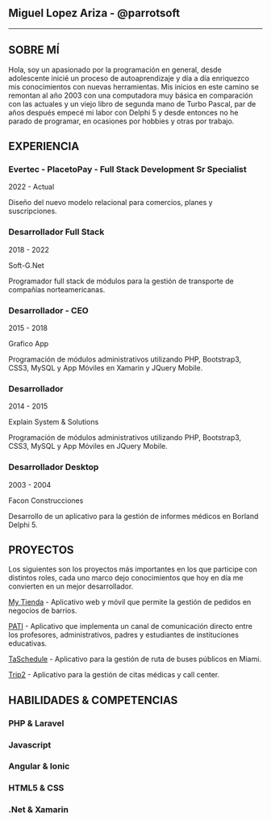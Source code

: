 
## Miguel Lopez Ariza - @parrotsoft
---
## SOBRE MÍ

Hola, soy un apasionado por la programación en general, desde adolescente inicié un proceso de autoaprendizaje y día a día enriquezco mis conocimientos con nuevas herramientas. Mis inicios en este camino se remontan al año 2003 con una computadora muy básica en comparación con las actuales y un viejo libro de segunda mano de Turbo Pascal, par de años después empecé mi labor con Delphi 5 y desde entonces no he parado de programar, en ocasiones por hobbies y otras por trabajo.

## EXPERIENCIA

### Evertec - PlacetoPay - Full Stack Development Sr Specialist

2022 - Actual

Diseño del nuevo modelo relacional para comercios, planes y suscripciones.


### Desarrollador Full Stack

2018 - 2022

Soft-G.Net

Programador full stack de módulos para la gestión de transporte de compañías norteamericanas.

### Desarrollador - CEO

2015 - 2018

Grafico App

Programación de módulos administrativos utilizando PHP, Bootstrap3, CSS3, MySQL y App Móviles en Xamarin y JQuery Mobile.

### Desarrollador

2014 - 2015

Explain System & Solutions

Programación de módulos administrativos utilizando PHP, Bootstrap3, CSS3, MySQL y App Móviles en JQuery Mobile.

### Desarrollador Desktop

2003 - 2004

Facon Construcciones

Desarrollo de un aplicativo para la gestión de informes médicos en Borland Delphi 5.

## PROYECTOS

Los siguientes son los proyectos más importantes en los que participe con distintos roles, cada uno marco dejo conocimientos que hoy en día me convierten en un mejor desarrollador.

[My Tienda](https://play.google.com/store/apps/details?id=myTienda.myTienda&hl=es)  -  Aplicativo web y móvil que permite la gestión de pedidos en negocios de barrios.

[PATI](http://18.188.136.180/views/login/login.php)  - Aplicativo que implementa un canal de comunicación directo entre los profesores, administrativos, padres y estudiantes de instituciones educativas.

[TaSchedule](http://webappdev.taschedule.com/)  - Aplicativo para la gestión de ruta de buses públicos en Miami.

[Trip2](http://dev.trip2.com/)  - Aplicativo para la gestión de citas médicas y call center.

## HABILIDADES & COMPETENCIAS

### PHP & Laravel

### Javascript

### Angular & Ionic

### HTML5 & CSS

### .Net & Xamarin
